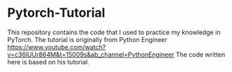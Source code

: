 # Pytorch-Tutorial

This repository contains the code that I used to practice my knowledge in PyTorch. The tutorial is originally from Python Engineer https://www.youtube.com/watch?v=c36lUUr864M&t=15009s&ab_channel=PythonEngineer The code written here is based on his tutorial.
